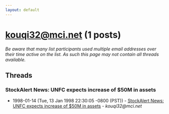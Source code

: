 ```yaml
---
layout: default
---
```


# kouqi32@mci.net (1 posts)

_Be aware that many list participants used multiple email addresses over their time active on the list. As such this page may not contain all threads available._

## Threads

### StockAlert News: UNFC expects increase of $50M in assets
+ 1998-01-14 (Tue, 13 Jan 1998 22:30:05 -0800 (PST)) - [StockAlert News: UNFC expects increase of $50M in assets](/archive/1998/01/3b8d86d7092682f4a9d94fd2940526c9cd26fb8b51e9b1567d9282dcf67e16b2) - _kouqi32@mci.net_

